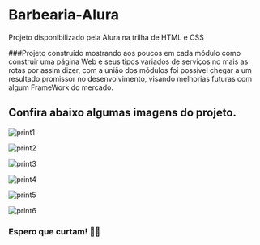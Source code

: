 # Barbearia-Alura
Projeto disponibilizado pela Alura na trilha de HTML e CSS

###Projeto construido mostrando aos poucos em cada módulo como construir uma página Web e seus tipos variados de serviços no mais as rotas por assim dizer, com a união dos módulos foi possível chegar a um resultado promissor no desenvolvimento, visando melhorias futuras com algum FrameWork do mercado. 

## Confira abaixo algumas imagens do projeto.

![print1](https://user-images.githubusercontent.com/78483210/217274779-cada5c9c-120f-4a2b-9ec7-d68e6ae514b0.png)

![print2](https://user-images.githubusercontent.com/78483210/217274791-309ac1a9-4eba-4024-93fc-912596b9d6b1.png)

![print3](https://user-images.githubusercontent.com/78483210/217274795-ab5c68fc-104c-4736-9800-753a6de890ad.png)

![print4](https://user-images.githubusercontent.com/78483210/217274799-b6c79d31-34a7-468f-83d3-e00bfea81481.png)

![print5](https://user-images.githubusercontent.com/78483210/217274804-ffffd6b0-c00b-432f-93f4-bd929843dfcc.png)

![print6](https://user-images.githubusercontent.com/78483210/217274808-90c4981a-bd6b-4ded-8cf0-9f2f5c674dfc.png)

### Espero que curtam! 🚀🚀
